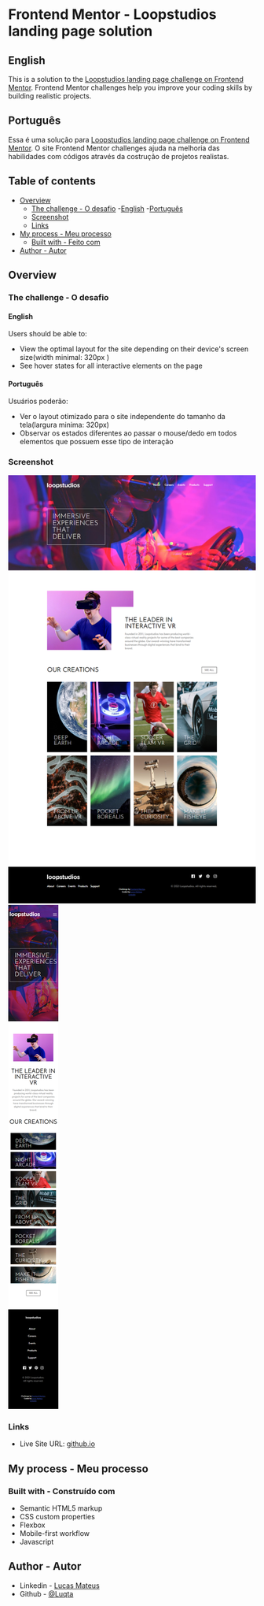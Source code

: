 # Frontend Mentor - Loopstudios landing page solution

## English
This is a solution to the [Loopstudios landing page challenge on Frontend Mentor](https://www.frontendmentor.io/challenges/loopstudios-landing-page-N88J5Onjw). Frontend Mentor challenges help you improve your coding skills by building realistic projects.

## Português
Essa é uma solução para [Loopstudios landing page challenge on Frontend Mentor](https://www.frontendmentor.io/challenges/loopstudios-landing-page-N88J5Onjw). O site Frontend Mentor challenges ajuda na melhoria das habilidades com códigos através da costrução de projetos realistas.

## Table of contents

- [Overview](#overview)
  - [The challenge - O desafio](#the-challenge)
    -[English](#English)
    -[Português](#Português)
  - [Screenshot](#screenshot)
  - [Links](#links)
- [My process - Meu processo](#my-process)
  - [Built with - Feito com](#built-with)
- [Author - Autor](#author)

## Overview

### The challenge - O desafio

#### English
Users should be able to:

- View the optimal layout for the site depending on their device's screen size(width minimal: 320px )
- See hover states for all interactive elements on the page

#### Português
Usuários poderão:

- Ver o layout otimizado para o site independente do tamanho da tela(largura minima: 320px)
- Observar os estados diferentes ao passar o mouse/dedo em todos elementos que possuem esse tipo de interação

### Screenshot

![Desktop version](./screenshots/Desktop.png)
![Mobile version](./screenshots/Mobile.png)

### Links

- Live Site URL: [github.io](https://luqta.github.io/loopstudios-landing-page-main/)

## My process - Meu processo

### Built with - Construído com

- Semantic HTML5 markup
- CSS custom properties
- Flexbox
- Mobile-first workflow
- Javascript

## Author - Autor

- Linkedin - [Lucas Mateus](https://www.linkedin.com/in/lucas-mateus-5543901a0/)
- Github - [@Luqta](https://www.github.com/Luqta)